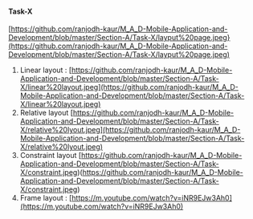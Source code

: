 #### Task-X
[https://github.com/ranjodh-kaur/M_A_D-Mobile-Application-and-Development/blob/master/Section-A/Task-X/layput%20page.jpeg}(https://github.com/ranjodh-kaur/M_A_D-Mobile-Application-and-Development/blob/master/Section-A/Task-X/layput%20page.jpeg)
1. Linear layout : [https://github.com/ranjodh-kaur/M_A_D-Mobile-Application-and-Development/blob/master/Section-A/Task-X/linear%20layout.jpeg](https://github.com/ranjodh-kaur/M_A_D-Mobile-Application-and-Development/blob/master/Section-A/Task-X/linear%20layout.jpeg)
2. Relative layout [https://github.com/ranjodh-kaur/M_A_D-Mobile-Application-and-Development/blob/master/Section-A/Task-X/relative%20lyout.jpeg](https://github.com/ranjodh-kaur/M_A_D-Mobile-Application-and-Development/blob/master/Section-A/Task-X/relative%20lyout.jpeg)
4. Constraint layout [https://github.com/ranjodh-kaur/M_A_D-Mobile-Application-and-Development/blob/master/Section-A/Task-X/constraint.jpeg)(https://github.com/ranjodh-kaur/M_A_D-Mobile-Application-and-Development/blob/master/Section-A/Task-X/constraint.jpeg)
5. Frame layout : [https://m.youtube.com/watch?v=iNR9EJw3Ah0](https://m.youtube.com/watch?v=iNR9EJw3Ah0)

